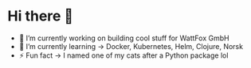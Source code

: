 # Hi there 🐒

- 🔭 I’m currently working on building cool stuff for WattFox GmbH
- 🌱 I’m currently learning -> Docker, Kubernetes, Helm, Clojure, Norsk
- ⚡ Fun fact -> I named one of my cats after a Python package lol

<!--
**matlafu/matlafu** is a ✨ _special_ ✨ repository because its `README.md` (this file) appears on your GitHub profile.

Here are some ideas to get you started:

- 🔭 I’m currently working on ...
- 🌱 I’m currently learning ...
- 👯 I’m looking to collaborate on ...
- 🤔 I’m looking for help with ...
- 💬 Ask me about ...
- 📫 How to reach me: ...
- 😄 Pronouns: ...
- ⚡ Fun fact: ...
-->
